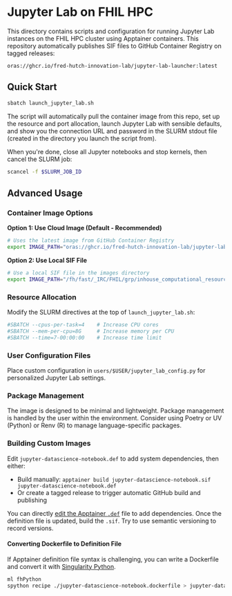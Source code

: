 # Jupyter Lab on FHIL HPC

This directory contains scripts and configuration for running Jupyter Lab instances on the FHIL HPC cluster using Apptainer containers. This repository automatically publishes SIF files to GitHub Container Registry on tagged releases:

`oras://ghcr.io/fred-hutch-innovation-lab/jupyter-lab-launcher:latest`

## Quick Start

```bash
sbatch launch_jupyter_lab.sh
```

The script will automatically pull the container image from this repo, set up the resource and port allocation, launch Jupyter Lab with sensible defaults, and show you the connection URL and password in the SLURM stdout file (created in the directory you launch the script from).

When you're done, close all Jupyter notebooks and stop kernels, then cancel the SLURM job:
```bash
scancel -f $SLURM_JOB_ID
```

## Advanced Usage

### Container Image Options

**Option 1: Use Cloud Image (Default - Recommended)**
```bash
# Uses the latest image from GitHub Container Registry
export IMAGE_PATH="oras://ghcr.io/fred-hutch-innovation-lab/jupyter-lab-launcher:0.0.3"
```

**Option 2: Use Local SIF File**
```bash
# Use a local SIF file in the images directory
export IMAGE_PATH="/fh/fast/_IRC/FHIL/grp/inhouse_computational_resources/jupyter-lab-launcher/images/jupyter-datascience-notebook.sif"
```

### Resource Allocation

Modify the SLURM directives at the top of `launch_jupyter_lab.sh`:
```bash
#SBATCH --cpus-per-task=4    # Increase CPU cores
#SBATCH --mem-per-cpu=8G     # Increase memory per CPU
#SBATCH --time=7-00:00:00    # Increase time limit
```

### User Configuration Files
Place custom configuration in `users/$USER/jupyter_lab_config.py` for personalized Jupyter Lab settings.

### Package Management
The image is designed to be minimal and lightweight. Package management is handled by the user within the environment. Consider using Poetry or UV (Python) or Renv (R) to manage language-specific packages.

### Building Custom Images
Edit `jupyter-datascience-notebook.def` to add system dependencies, then either:
- Build manually: `apptainer build jupyter-datascience-notebook.sif jupyter-datascience-notebook.def`
- Or create a tagged release to trigger automatic GitHub build and publishing

You can directly [edit the Apptainer `.def`](https://apptainer.org/docs/user/1.0/build_a_container.html#building-containers-from-apptainer-definition-files) file to add dependencies. Once the definition file is updated, build the `.sif`. Try to use semantic versioning to record versions.

#### Converting Dockerfile to Definition File

If Apptainer definition file syntax is challenging, you can write a Dockerfile and convert it with [Singularity Python](https://singularityhub.github.io/singularity-cli/recipes).

```bash
ml fhPython
spython recipe ./jupyter-datascience-notebook.dockerfile > jupyter-datascience-notebook.def
```
